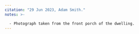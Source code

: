 ```yaml
---
citation: "29 Jun 2023, Adam Smith."
notes: >- 

  - Photograph taken from the front porch of the dwelling.
---
```



